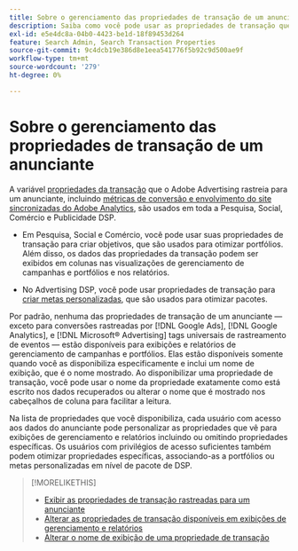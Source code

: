```yaml
---
title: Sobre o gerenciamento das propriedades de transação de um anunciante
description: Saiba como você pode usar as propriedades de transação que o Adobe Advertising rastreia para um anunciante.
exl-id: e5e4dc8a-04b0-4423-be1d-18f89453d264
feature: Search Admin, Search Transaction Properties
source-git-commit: 9c4dcb19e386d8e1eea541776f5b92c9d500ae9f
workflow-type: tm+mt
source-wordcount: '279'
ht-degree: 0%

---
```


# Sobre o gerenciamento das propriedades de transação de um anunciante

A variável [propriedades da transação](/help/search-social-commerce/glossary.md#s-t) que o Adobe Advertising rastreia para um anunciante, incluindo [métricas de conversão e envolvimento do site sincronizadas do Adobe Analytics](/help/integrations/analytics/analytics-data-in-advertising.md), são usados em toda a Pesquisa, Social, Comércio e Publicidade DSP.

* Em Pesquisa, Social e Comércio, você pode usar suas propriedades de transação para criar objetivos, que são usados para otimizar portfólios. Além disso, os dados das propriedades da transação podem ser exibidos em colunas nas visualizações de gerenciamento de campanhas e portfólios e nos relatórios.

* No Advertising DSP, você pode usar propriedades de transação para [criar metas personalizadas](/help/dsp/optimization/custom-goal-create.md), que são usados para otimizar pacotes.

Por padrão, nenhuma das propriedades de transação de um anunciante — exceto para conversões rastreadas por [!DNL Google Ads], [!DNL Google Analytics], e [!DNL Microsoft® Advertising] tags universais de rastreamento de eventos — estão disponíveis para exibições e relatórios de gerenciamento de campanhas e portfólios. Elas estão disponíveis somente quando você as disponibiliza especificamente e inclui um nome de exibição, que é o nome mostrado. Ao disponibilizar uma propriedade de transação, você pode usar o nome da propriedade exatamente como está escrito nos dados recuperados ou alterar o nome que é mostrado nos cabeçalhos de coluna para facilitar a leitura.

Na lista de propriedades que você disponibiliza, cada usuário com acesso aos dados do anunciante pode personalizar as propriedades que vê para exibições de gerenciamento e relatórios incluindo ou omitindo propriedades específicas. Os usuários com privilégios de acesso suficientes também podem otimizar propriedades específicas, associando-as a portfólios ou metas personalizadas em nível de pacote de DSP.

>[!MORELIKETHIS]
>
>* [Exibir as propriedades de transação rastreadas para um anunciante](transaction-property-view-tracked.md)
>* [Alterar as propriedades de transação disponíveis em exibições de gerenciamento e relatórios](transaction-property-edit-available.md)
>* [Alterar o nome de exibição de uma propriedade de transação](transaction-property-edit-display-name.md)
